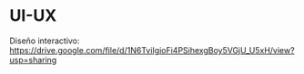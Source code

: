 # UI-UX
Diseño interactivo: https://drive.google.com/file/d/1N6TviIgioFi4PSihexgBoy5VGjU_U5xH/view?usp=sharing
